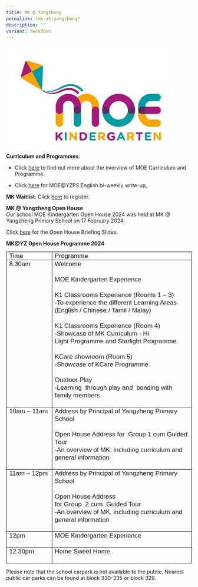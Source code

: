 ```yaml
---
title: MK @ Yangzheng
permalink: /mk-at-yangzheng/
description: ""
variant: markdown
---
```

[![MOE Kindergarten](/images/MOE%20Kindergarten.jpeg)](https://www.moe.gov.sg/preschool/moe-kindergarten)

 
**Curriculum and Programmes**:

- Click&nbsp;[here](https://www.moe.gov.sg/preschool/moe-kindergarten)&nbsp;to find out more about the overview of MOE Curriculum and Programme.

- Click [here](https://drive.google.com/drive/folders/1te7kdgUXdQVIPYK7wjGn94yK76jeL5Sm?usp=sharing) for MOE@YZPS English bi-weekly write-up, 
      
**MK Waitlist**: 
Click [here](https://form.gov.sg/65b6f4915b5a3eff995ad0b5) to register.

**MK @ Yangzheng Open House**  
Our school MOE Kindergarten Open House 2024 was held at MK @ Yangzheng Primary School on 17 February 2024.

  



Click [here](https://drive.google.com/file/d/1wISKillUYrJ96tvQKxhU1-342Pz5WLkh/view?usp=drive_link) for the Open House Briefing Slides.

**MK@YZ Open House&nbsp;Programme&nbsp;2024**

  

<table style="font-family: &quot;Times New Roman&quot;; letter-spacing: normal; orphans: 2; text-transform: none; widows: 2; word-spacing: 0px; -webkit-text-stroke-width: 0px; text-decoration-thickness: initial; text-decoration-style: initial; text-decoration-color: initial; border-collapse: collapse; border: none;" cellpadding="0" cellspacing="0" border="1" class="MsoTableGrid"><tbody><tr><td style="width: 103.25pt; border: 1pt solid windowtext; padding: 0in 5.4pt;" valign="top" width="138"><p style="margin: 0in; font-size: 11pt; font-family: Calibri, sans-serif; line-height: normal;" class="MsoNormal"><span style="font-size: 13pt;" lang="EN-SG">Time</span></p></td><td style="width: 364.25pt; border-top: 1pt solid windowtext; border-right: 1pt solid windowtext; border-bottom: 1pt solid windowtext; border-image: initial; border-left: none; padding: 0in 5.4pt;" valign="top" width="486"><p style="margin: 0in; font-size: 11pt; font-family: Calibri, sans-serif; line-height: normal;" class="MsoNormal"><span style="font-size: 13pt;" lang="EN-SG">Programme</span></p></td></tr><tr><td style="width: 103.25pt; border-right: 1pt solid windowtext; border-bottom: 1pt solid windowtext; border-left: 1pt solid windowtext; border-image: initial; border-top: none; padding: 0in 5.4pt;" valign="top" width="138"><p style="margin: 0in; font-size: 11pt; font-family: Calibri, sans-serif; line-height: normal;" class="MsoNormal"><span style="font-size: 13pt;" lang="EN-SG">8.30am</span></p></td><td style="width: 364.25pt; border-top: none; border-left: none; border-bottom: 1pt solid windowtext; border-right: 1pt solid windowtext; padding: 0in 5.4pt;" valign="top" width="486"><p style="margin: 0in; font-size: 11pt; font-family: Calibri, sans-serif; line-height: normal;" class="MsoNormal"><span style="font-size: 13pt;">Welcome</span></p><p style="margin: 0in; font-size: 11pt; font-family: Calibri, sans-serif; line-height: normal;" class="MsoNormal"><span style="font-size: 13pt;">&nbsp;</span></p><p style="margin: 0in; font-size: 11pt; font-family: Calibri, sans-serif; line-height: normal;" class="MsoNormal"><span style="font-size: 13pt;">MOE Kindergarten Experience</span></p><p style="margin: 0in; font-size: 11pt; font-family: Calibri, sans-serif; line-height: normal;" class="MsoNormal"><span style="font-size: 13pt;" lang="EN-SG">&nbsp;</span></p><p style="margin: 0in; font-size: 11pt; font-family: Calibri, sans-serif; line-height: normal;" class="MsoNormal"><span style="font-size: 13pt;">K1 Classrooms Experience (Rooms 1 – 3)</span></p><p style="margin: 0in; font-size: 11pt; font-family: Calibri, sans-serif; line-height: normal;" class="MsoNormal"><span style="font-size: 13pt;">-To experience the different Learning Areas (English / Chinese / Tamil / Malay)</span></p><p style="margin: 0in; font-size: 11pt; font-family: Calibri, sans-serif; line-height: normal;" class="MsoNormal"><span style="font-size: 13pt;">&nbsp;</span></p><p style="margin: 0in; font-size: 11pt; font-family: Calibri, sans-serif; line-height: normal;" class="MsoNormal"><span style="font-size: 13pt;">K1 Classrooms Experience (Room 4)</span></p><p style="margin: 0in; font-size: 11pt; font-family: Calibri, sans-serif; line-height: normal;" class="MsoNormal"><span style="font-size: 13pt;">-Showcase of MK Curriculum - Hi Light<span>&nbsp;</span><span class="SpellE">Programme</span><span>&nbsp;</span>and Starlight<span>&nbsp;</span><span class="SpellE">Programme</span></span></p><p style="margin: 0in; font-size: 11pt; font-family: Calibri, sans-serif; line-height: normal;" class="MsoNormal"><span style="font-size: 13pt;">&nbsp;</span></p><p style="margin: 0in; font-size: 11pt; font-family: Calibri, sans-serif; line-height: normal;" class="MsoNormal"><span class="SpellE"><span style="font-size: 13pt;">KCare</span></span><span style="font-size: 13pt;"><span>&nbsp;</span>showroom (Room 5)</span></p><p style="margin: 0in; font-size: 11pt; font-family: Calibri, sans-serif; line-height: normal;" class="MsoNormal"><span style="font-size: 13pt;">-Showcase of<span>&nbsp;</span><span class="SpellE">KCare</span><span>&nbsp;</span><span class="SpellE">Programme</span></span></p><p style="margin: 0in; font-size: 11pt; font-family: Calibri, sans-serif; line-height: normal;" class="MsoNormal"><span style="font-size: 13pt;">&nbsp;</span></p><p style="margin: 0in; font-size: 11pt; font-family: Calibri, sans-serif; line-height: normal;" class="MsoNormal"><span style="font-size: 13pt;">Outdoor Play</span></p><p style="margin: 0in; font-size: 11pt; font-family: Calibri, sans-serif; line-height: normal;" class="MsoNormal"><span style="font-size: 13pt;">-<span class="GramE">Learning<span>&nbsp;<span>&nbsp;</span></span>through</span><span>&nbsp;</span>play and<span>&nbsp;<span>&nbsp;</span></span>bonding with family members</span></p><p style="margin: 0in; font-size: 11pt; font-family: Calibri, sans-serif; line-height: normal;" class="MsoNormal"><span style="font-size: 13pt;">&nbsp;</span></p></td></tr><tr><td style="width: 103.25pt; border-right: 1pt solid windowtext; border-bottom: 1pt solid windowtext; border-left: 1pt solid windowtext; border-image: initial; border-top: none; padding: 0in 5.4pt;" valign="top" width="138"><p style="margin: 0in; font-size: 11pt; font-family: Calibri, sans-serif; line-height: normal;" class="MsoNormal"><span style="font-size: 13pt;" lang="EN-SG">10am – 11am</span></p></td><td style="width: 364.25pt; border-top: none; border-left: none; border-bottom: 1pt solid windowtext; border-right: 1pt solid windowtext; padding: 0in 5.4pt;" valign="top" width="486"><p style="margin: 0in; font-size: 11pt; font-family: Calibri, sans-serif; line-height: normal;" class="MsoNormal"><span style="font-size: 13pt;">Address by Principal of<span>&nbsp;</span><span class="SpellE">Yangzheng</span><span>&nbsp;</span>Primary School</span></p><p style="margin: 0in; font-size: 11pt; font-family: Calibri, sans-serif; line-height: normal;" class="MsoNormal"><span style="font-size: 13pt;">&nbsp;</span></p><p style="margin: 0in; font-size: 11pt; font-family: Calibri, sans-serif; line-height: normal;" class="MsoNormal"><span style="font-size: 13pt;">Open House Address<span>&nbsp;</span><span class="GramE">for<span>&nbsp;<span>&nbsp;</span></span>Group</span><span>&nbsp;</span>1 cum Guided Tour</span></p><p style="margin: 0in; font-size: 11pt; font-family: Calibri, sans-serif; line-height: normal;" class="MsoNormal"><span style="font-size: 13pt;">-An overview of MK, including curriculum and general information</span></p><p style="margin: 0in; font-size: 11pt; font-family: Calibri, sans-serif; line-height: normal;" class="MsoNormal"><span style="font-size: 13pt;" lang="EN-SG">&nbsp;</span></p></td></tr><tr><td style="width: 103.25pt; border-right: 1pt solid windowtext; border-bottom: 1pt solid windowtext; border-left: 1pt solid windowtext; border-image: initial; border-top: none; padding: 0in 5.4pt;" valign="top" width="138"><p style="margin: 0in; font-size: 11pt; font-family: Calibri, sans-serif; line-height: normal;" class="MsoNormal"><span style="font-size: 13pt;" lang="EN-SG">11am – 12pm</span></p></td><td style="width: 364.25pt; border-top: none; border-left: none; border-bottom: 1pt solid windowtext; border-right: 1pt solid windowtext; padding: 0in 5.4pt;" valign="top" width="486"><p style="margin: 0in; font-size: 11pt; font-family: Calibri, sans-serif; line-height: normal;" class="MsoNormal"><span style="font-size: 13pt;">Address by Principal of<span>&nbsp;</span><span class="SpellE">Yangzheng</span><span>&nbsp;</span>Primary School</span></p><p style="margin: 0in; font-size: 11pt; font-family: Calibri, sans-serif; line-height: normal;" class="MsoNormal"><span style="font-size: 13pt;">&nbsp;</span></p><p style="margin: 0in; font-size: 11pt; font-family: Calibri, sans-serif; line-height: normal;" class="MsoNormal"><span style="font-size: 13pt;">Open House Address for<span>&nbsp;</span><span class="GramE">Group<span>&nbsp;<span>&nbsp;</span></span>2</span><span>&nbsp;</span>cum<span>&nbsp;<span>&nbsp;</span></span>Guided Tour</span></p><p style="margin: 0in; font-size: 11pt; font-family: Calibri, sans-serif; line-height: normal;" class="MsoNormal"><span style="font-size: 13pt;">-An overview of MK, including curriculum and general information</span></p><p style="margin: 0in; font-size: 11pt; font-family: Calibri, sans-serif; line-height: normal;" class="MsoNormal"><span style="font-size: 13pt;">&nbsp;</span></p></td></tr><tr><td style="width: 103.25pt; border-right: 1pt solid windowtext; border-bottom: 1pt solid windowtext; border-left: 1pt solid windowtext; border-image: initial; border-top: none; padding: 0in 5.4pt;" valign="top" width="138"><p style="margin: 0in; font-size: 11pt; font-family: Calibri, sans-serif; line-height: normal;" class="MsoNormal"><span style="font-size: 13pt;" lang="EN-SG">12pm</span></p></td><td style="width: 364.25pt; border-top: none; border-left: none; border-bottom: 1pt solid windowtext; border-right: 1pt solid windowtext; padding: 0in 5.4pt;" valign="top" width="486"><p style="margin: 0in; font-size: 11pt; font-family: Calibri, sans-serif; line-height: normal;" class="MsoNormal"><span style="font-size: 13pt;">MOE Kindergarten Experience</span></p><p style="margin: 0in; font-size: 11pt; font-family: Calibri, sans-serif; line-height: normal;" class="MsoNormal"><span style="font-size: 13pt;">&nbsp;</span></p></td></tr><tr><td style="width: 103.25pt; border-right: 1pt solid windowtext; border-bottom: 1pt solid windowtext; border-left: 1pt solid windowtext; border-image: initial; border-top: none; padding: 0in 5.4pt;" valign="top" width="138"><p style="margin: 0in; font-size: 11pt; font-family: Calibri, sans-serif; line-height: normal;" class="MsoNormal"><span style="font-size: 13pt;" lang="EN-SG">12.30pm</span></p></td><td style="width: 364.25pt; border-top: none; border-left: none; border-bottom: 1pt solid windowtext; border-right: 1pt solid windowtext; padding: 0in 5.4pt;" valign="top" width="486"><p style="margin: 0in; font-size: 11pt; font-family: Calibri, sans-serif; line-height: normal;" class="MsoNormal"><span style="font-size: 13pt;">Home Sweet Home</span></p><p style="margin: 0in; font-size: 11pt; font-family: Calibri, sans-serif; line-height: normal;" class="MsoNormal"><span style="font-size: 13pt;">&nbsp;</span></p></td></tr></tbody></table>

Please note that the school carpark is not available to the public.
Nearest public car parks can be found at block 330-335 or block 329.